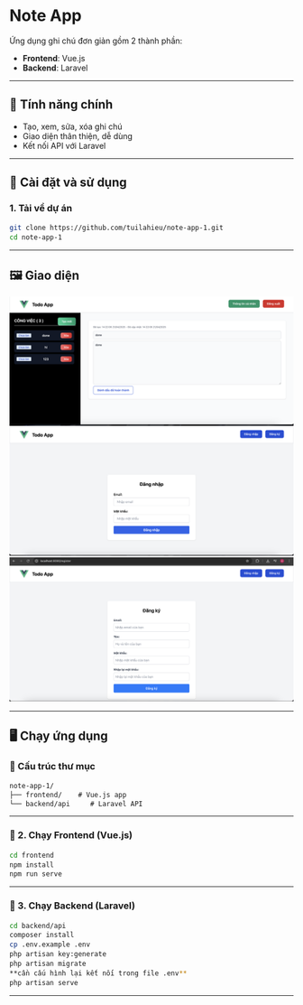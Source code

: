 # Note App

Ứng dụng ghi chú đơn giản gồm 2 thành phần:

* **Frontend**: Vue.js
* **Backend**: Laravel

---

## 🚀 Tính năng chính

* Tạo, xem, sửa, xóa ghi chú
* Giao diện thân thiện, dễ dùng
* Kết nối API với Laravel

---

## 📆 Cài đặt và sử dụng

### 1. Tải về dự án

```bash
git clone https://github.com/tuilahieu/note-app-1.git
cd note-app-1
```

---

## 🖼️ Giao diện

![Giao diện ứng dụng](sreenshot_readme/main.png)
![Giao diện đăng nhập](sreenshot_readme/login.png)
![Giao diện đăng ký](sreenshot_readme/register.png)


---

## 🖥️ Chạy ứng dụng

### 📂 Cấu trúc thư mục

```
note-app-1/
├── frontend/    # Vue.js app
└── backend/api     # Laravel API
```

---

### 🧩 2. Chạy **Frontend (Vue.js)**

```bash
cd frontend
npm install
npm run serve
```

---

### 🔧 3. Chạy **Backend (Laravel)**

```bash
cd backend/api
composer install
cp .env.example .env
php artisan key:generate
php artisan migrate
**cần cấu hình lại kết nối trong file .env**
php artisan serve
```

---
